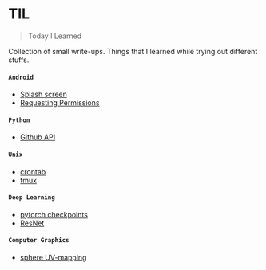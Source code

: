 # TIL
> Today I Learned 

Collection of small write-ups. Things that I learned while trying out different stuffs.

#### `Android`
  - [Splash screen](https://github.com/vinayakvivek/TIL/blob/master/android/splash_screen.md)
  - [Requesting Permissions](https://github.com/vinayakvivek/TIL/blob/master/android/request_permission.md#requesting-permissions)
  
#### `Python`
  - [Github API](https://github.com/vinayakvivek/TIL/blob/master/python/update_file_using_github_api.md#update-file-using-github-api)
  
#### `Unix`
  - [crontab](https://github.com/vinayakvivek/TIL/blob/master/unix/crontabs.md#execute-a-script-periodically-using-cron)
  - [tmux](https://github.com/vinayakvivek/TIL/blob/master/unix/tmux.md#tmux---terminal-multiplexer)

#### `Deep Learning`
  - [pytorch checkpoints](https://github.com/vinayakvivek/TIL/blob/master/deep-learning/pytorch-save-load.md#saving-and-loading-a-model-in-pytorch)
  - [ResNet](https://github.com/vinayakvivek/TIL/blob/master/deep-learning/resnet-pytorch.md#deep-residual-network-using-pytorch)
  
#### `Computer Graphics`
  - [sphere UV-mapping](https://github.com/vinayakvivek/TIL/blob/master/computer-graphics/sphere-UV-mapping.md#uv-mapping-a-sphere-for-finding-texture-coordinates)
